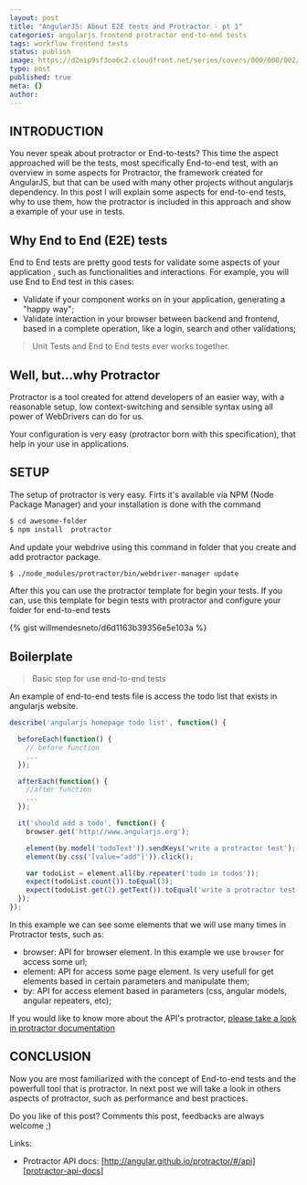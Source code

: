 ```yaml
---
layout: post
title: "AngularJS: About E2E tests and Protractor - pt 1"
categories: angularjs frontend protractor end-to-end tests
tags: workflow frontend tests
status: publish
image: https://d2eip9sf3oo6c2.cloudfront.net/series/covers/000/000/002/full/angularjs_functional_testing_protractor.jpg?1390674819
type: post
published: true
meta: {}
author:
---
```



## INTRODUCTION

You never speak about protractor or End-to-tests? This time the aspect approached will be the tests, most specifically End-to-end test, with an overview in some aspects for Protractor, the framework created for AngularJS, but that can be used with many other projects without angularjs dependency. In this post I will explain some aspects for end-to-end tests, why to use them, how the protractor is included in this approach and show a example of your use in tests.


## Why End to End (E2E) tests

End to End tests are pretty good tests for validate some aspects of your application , such as functionalities and interactions. For example, you will use End to End test in this cases:

- Validate if your component works on in your application, generating a "happy way";
- Validate interaction in your browser between backend and frontend, based in a complete operation, like a login, search and other validations;

> Unit Tests and End to End tests ever works together.


## Well, but...why Protractor

Protractor is a tool created for attend developers of an easier way, with a reasonable setup, low context-switching and sensible syntax using all power of WebDrivers can do for us.

Your configuration is very easy (protractor born with this specification), that help in your use in applications.

## SETUP

The setup of protractor is very easy. Firts it's available via NPM (Node Package Manager) and your installation is done with the command

```bash
$ cd awesome-folder
$ npm install  protractor
```

And update your webdrive using this command in folder that you create and add protractor package.

```bash
$ ./node_modules/protractor/bin/webdriver-manager update
```


After this you can use the protractor template for begin your tests. If you can, use this template for begin tests with protractor and configure your folder for end-to-end tests

{% gist willmendesneto/d6d1163b39356e5e103a %}

## Boilerplate

> Basic step for use end-to-end tests

An example of end-to-end tests file is access the todo list that exists in angularjs website.

```javascript
describe('angularjs homepage todo list', function() {

  beforeEach(function() {
    // before function
    ...
  });

  afterEach(function() {
    //after function
    ...
  });

  it('should add a todo', function() {
    browser.get('http://www.angularjs.org');

    element(by.model('todoText')).sendKeys('write a protractor test');
    element(by.css('[value="add"]')).click();

    var todoList = element.all(by.repeater('todo in todos'));
    expect(todoList.count()).toEqual(3);
    expect(todoList.get(2).getText()).toEqual('write a protractor test');
  });
});
```

In this example we can see some elements that we will use many times in Protractor tests, such as:

- browser: API for browser element. In this example we use `browser` for access some url;
- element: API for access some page element. Is very usefull for get elements based in certain parameters and manipulate them;
- by: API for access element based in parameters (css, angular models, angular repeaters, etc);

If you would like to know more about the API's protractor, [please take a look in protractor documentation][protractor-api-docs]

## CONCLUSION

Now you are most familiarized with the concept of End-to-end tests and the powerfull tool that is protractor. In next post we will take a look in others aspects of protractor, such as performance and best practices.

Do you like of this post? Comments this post, feedbacks are always welcome ;)

Links:

* Protractor API docs: [http://angular.github.io/protractor/#/api][protractor-api-docs]

[protractor-api-docs]: http://angular.github.io/protractor/#/api
